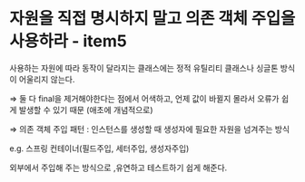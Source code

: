 # 자원을 직접 명시하지 말고 의존 객체 주입을 사용하라 - item5

사용하는 자원에 따라 동작이 달라지는 클래스에는 정적 유틸리티 클래스나 싱글톤 방식이 어울리지 않는다.

⇒ 둘 다 final을 제거해야한다는 점에서 어색하고, 언제 값이 바뀔지 몰라서 오류가 쉽게 발생할 수 있기 때문 (애초에 개념적으로)

⇒ 의존 객체 주입 패턴 : 인스턴스를 생성할 때 생성자에 필요한 자원을 넘겨주는 방식

e.g.  스프링 컨테이너(필드주입, 세터주입, 생성자주입)

외부에서 주입해 주는 방식으로 ,유연하고 테스트하기 쉽게 해준다.